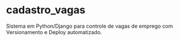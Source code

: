 # cadastro_vagas
Sistema em Python/Django para controle de vagas de emprego com Versionamento e Deploy automatizado.
